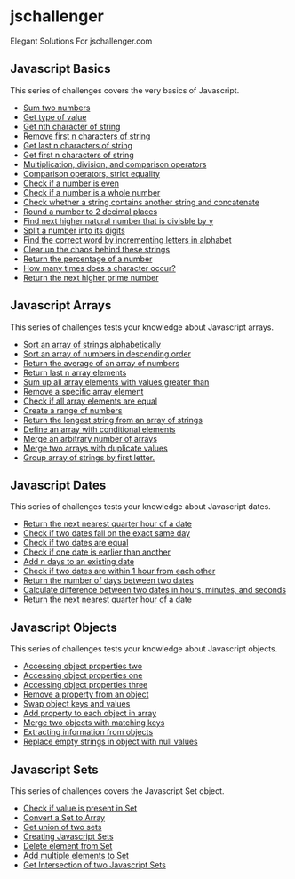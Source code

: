 # jschallenger
Elegant Solutions For jschallenger.com

## Javascript Basics
This series of challenges covers the very basics of Javascript.
 - [Sum two numbers](./Javascript%20basics/Sum%20two%20numbers.js)
 - [Get type of value](./Javascript%20basics/Get%20type%20of%20value.js)
 - [Get nth character of string](./Javascript%20basics/Get%20nth%20character%20of%20string.js)
 - [Remove first n characters of string](./Javascript%20basics/Remove%20first%20n%20characters%20of%20string.js)
 - [Get last n characters of string](./Javascript%20basics/Get%20last%20n%20characters%20of%20string.js)
 - [Get first n characters of string](./Javascript%20basics/Get%20first%20n%20characters%20of%20string.js)
 - [Multiplication, division, and comparison operators](./Javascript%20basics/Multiplication,%20division,%20and%20comparison%20operators.js)
 - [Comparison operators, strict equality](./Javascript%20basics/Comparison%20operators,%20strict%20equality.js)
 - [Check if a number is even](./Javascript%20basics/Check%20if%20a%20number%20is%20even.js)
 - [Check if a number is a whole number](./Javascript%20basics/Check%20if%20a%20number%20is%20a%20whole%20number.js)
 - [Check whether a string contains another string and concatenate](./Javascript%20basics/Check%20whether%20a%20string%20contains%20another%20string%20and%20concatenate.js)
 - [Round a number to 2 decimal places](./Javascript%20basics/Round%20a%20number%20to%202%20decimal%20places.js)
 - [Find next higher natural number that is divisble by y](./Javascript%20basics/Find%20next%20higher%20natural%20number%20that%20is%20divisble%20by%20y.js)
 - [Split a number into its digits](./Javascript%20basics/Split%20a%20number%20into%20its%20digits.js)
 - [Find the correct word by incrementing letters in alphabet](./Javascript%20basics/Find%20the%20correct%20word%20by%20incrementing%20letters%20in%20alphabet.js)
 - [Clear up the chaos behind these strings](./Javascript%20basics/Clear%20up%20the%20chaos%20behind%20these%20strings.js)
 - [Return the percentage of a number](./Javascript%20basics/Return%20the%20percentage%20of%20a%20number.js)
 - [How many times does a character occur?](./Javascript%20basics/How%20many%20times%20does%20a%20character%20occur.js)
 - [Return the next higher prime number](./Javascript%20basics/Return%20the%20next%20higher%20prime%20number.js)

## Javascript Arrays
This series of challenges tests your knowledge about Javascript arrays.
 - [Sort an array of strings alphabetically](./Javascript%20Arrays/Sort%20an%20array%20of%20strings%20alphabetically.js)
 - [Sort an array of numbers in descending order](./Javascript%20Arrays/Sort%20an%20array%20of%20numbers%20in%20descending%20order.js)
 - [Return the average of an array of numbers](./Javascript%20Arrays/Return%20the%20average%20of%20an%20array%20of%20numbers.js)
 - [Return last n array elements](./Javascript%20Arrays/Return%20last%20n%20array%20elements.js)
 - [Sum up all array elements with values greater than](./Javascript%20Arrays/Sum%20up%20all%20array%20elements%20with%20values%20greater%20than.js)
 - [Remove a specific array element](./Javascript%20Arrays/Remove%20a%20specific%20array%20element.js)
 - [Check if all array elements are equal](./Javascript%20Arrays/Check%20if%20all%20array%20elements%20are%20equal.js)
 - [Create a range of numbers](./Javascript%20Arrays/Create%20a%20range%20of%20numbers.js)
 - [Return the longest string from an array of strings](./Javascript%20Arrays/Return%20the%20longest%20string%20from%20an%20array%20of%20strings.js)
 - [Define an array with conditional elements](./Javascript%20Arrays/Define%20an%20array%20with%20conditional%20elements.js)
 - [Merge an arbitrary number of arrays](./Javascript%20Arrays/Merge%20an%20arbitrary%20number%20of%20arrays.js)
 - [Merge two arrays with duplicate values](./Javascript%20Arrays/Merge%20two%20arrays%20with%20duplicate%20values.js)
 - [Group array of strings by first letter.](./Javascript%20Arrays/Group%20array%20of%20strings%20by%20first%20letter.js)

## Javascript Dates
This series of challenges tests your knowledge about Javascript dates.
- [Return the next nearest quarter hour of a date](./Javascript%20Dates/Return%20the%20next%20nearest%20quarter%20hour%20of%20a%20date.js)
- [Check if two dates fall on the exact same day](./Javascript%20Dates/Check%20if%20two%20dates%20fall%20on%20the%20exact%20same%20day.js)
- [Check if two dates are equal](./Javascript%20Dates/Check%20if%20two%20dates%20are%20equal.js)
- [Check if one date is earlier than another](./Javascript%20Dates/Check%20if%20one%20date%20is%20earlier%20than%20another.js)
- [Add n days to an existing date](./Javascript%20Dates/Add%20n%20days%20to%20an%20existing%20date.js)
- [Check if two dates are within 1 hour from each other](./Javascript%20Dates/Check%20if%20two%20dates%20are%20within%201%20hour%20from%20each%20other.js)
- [Return the number of days between two dates](./Javascript%20Dates/Return%20the%20number%20of%20days%20between%20two%20dates.js)
- [Calculate difference between two dates in hours, minutes, and seconds](./Javascript%20Dates/Calculate%20difference%20between%20two%20dates%20in%20hours,%20minutes,%20and%20seconds.js)
- [Return the next nearest quarter hour of a date](./Javascript%20Dates/Return%20the%20next%20nearest%20quarter%20hour%20of%20a%20date.js)

## Javascript Objects
This series of challenges tests your knowledge about Javascript objects.
- [Accessing object properties two](./Javascript%20Objects/Accessing%20object%20properties%20two.js)
- [Accessing object properties one](./Javascript%20Objects/Accessing%20object%20properties%20one.js)
- [Accessing object properties three](./Javascript%20Objects/Accessing%20object%20properties%20three.js)
- [Remove a property from an object](./Javascript%20Objects/Remove%20a%20property%20from%20an%20object.js)
- [Swap object keys and values](./Javascript%20Objects/Swap%20object%20keys%20and%20values.js)
- [Add property to each object in array](./Javascript%20Objects/Add%20property%20to%20each%20object%20in%20array.js)
- [Merge two objects with matching keys](./Javascript%20Objects/Merge%20two%20objects%20with%20matching%20keys.js)
- [Extracting information from objects](./Javascript%20Objects/Extracting%20information%20from%20objects.js)
- [Replace empty strings in object with null values](./Javascript%20Objects/Replace%20empty%20strings%20in%20object%20with%20null%20values.js)

## Javascript Sets
This series of challenges covers the Javascript Set object.
- [Check if value is present in Set](./Javascript%20Sets/Check%20if%20value%20is%20present%20in%20Set.js)
- [Convert a Set to Array](./Javascript%20Sets/Convert%20a%20Set%20to%20Array.js)
- [Get union of two sets](./Javascript%20Sets/Get%20union%20of%20two%20sets.js)
- [Creating Javascript Sets](./Javascript%20Sets/Creating%20Javascript%20Sets.js)
- [Delete element from Set](./Javascript%20Sets/Delete%20element%20from%20Set.js)
- [Add multiple elements to Set](./Javascript%20Sets/Add%20multiple%20elements%20to%20Set.js)
- [Get Intersection of two Javascript Sets](./Javascript%20Sets/Get%20Intersection%20of%20two%20Javascript%20Sets.js)

